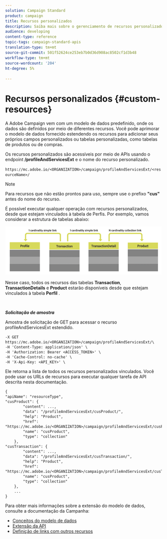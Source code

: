 ```yaml
---
solution: Campaign Standard
product: campaign
title: Recursos personalizados
description: Saiba mais sobre o gerenciamento de recursos personalizados com APIs/
audience: developing
content-type: reference
topic-tags: campaign-standard-apis
translation-type: tm+mt
source-git-commit: 501f52624ce253eb7b0d36d908ac8502cf1d3b48
workflow-type: tm+mt
source-wordcount: '204'
ht-degree: 5%

---
```



# Recursos personalizados {#custom-resources}

A Adobe Campaign vem com um modelo de dados predefinido, onde os dados são definidos por meio de diferentes recursos. Você pode aprimorar o modelo de dados fornecido estendendo os recursos para adicionar seus próprios campos personalizados ou tabelas personalizadas, como tabelas de produtos ou de compras.

Os recursos personalizados são acessíveis por meio de APIs usando o endpoint **/profileAndServicesExt** e o nome do recurso personalizado.

`https://mc.adobe.io/<ORGANIZATION>/campaign/profileAndServicesExt/<resourceName>/`

>[!NOTE]
>
>Para recursos que não estão prontos para uso, sempre use o prefixo <b>&quot;cus&quot;</b> antes do nome do recurso.

É possível executar qualquer operação com recursos personalizados, desde que estejam vinculados à tabela de Perfis. Por exemplo, vamos considerar a estrutura de tabelas abaixo:

![texto alternativo](assets/cusresources.png)

Nesse caso, todos os recursos das tabelas **Transaction**, **TransactionDetails** e **Product** estarão disponíveis desde que estejam vinculados à tabela **Perfil** .

<br/>

***Solicitação de amostra***

Amostra de solicitação de GET para acessar o recurso profileAndServicesExt estendido.

```
-X GET https://mc.adobe.io/<ORGANIZATION>/campaign/profileAndServicesExt/\
-H 'Content-Type: application/json' \
-H 'Authorization: Bearer <ACCESS_TOKEN>' \
-H 'Cache-Control: no-cache' \
-H 'X-Api-Key: <API_KEY>' \
```

Ele retorna a lista de todos os recursos personalizados vinculados. Você pode usar os URLs de recursos para executar qualquer tarefa de API descrita nesta documentação.

```
{
"apiName": "resourceType",
"cusProduct": {
        "content": ...,
        "data": "/profileAndServicesExt/cusProduct/",
        "help": "Product",
        "href": "https://mc.adobe.io/<ORGANIZATION>/campaign/profileAndServicesExt/cusProduct/metadata",
        "name": "cusProduct",
        "type": "collection"
    },
"cusTransaction": {
        "content": ...,
        "data": "/profileAndServicesExt/cusTransaction/",
        "help": "Product",
        "href": "https://mc.adobe.io/<ORGANIZATION>/campaign/profileAndServicesExt/cusTransaction/metadata",
        "name": "cusProduct",
        "type": "collection"
    },
    ...
}
```

Para obter mais informações sobre a extensão do modelo de dados, consulte a documentação da Campanha:

* [Conceitos do modelo de dados](../../developing/using/data-model-concepts.md)
* [Extensão da API](../../developing/using/about-extending-the-api.md)
* [Definição de links com outros recursos](https://helpx.adobe.com/campaign/standard/developing/using/configuring-the-resource-s-data-structure.html#defining-links-with-other-resources)
